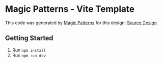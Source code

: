 # Magic Patterns - Vite Template

This code was generated by [Magic Patterns](https://magicpatterns.com) for this design: [Source Design](https://magicpatterns.com/c/bpke5vmjjnnm91xavvsglh)

## Getting Started

1. Run `npm install`
2. Run `npm run dev`
